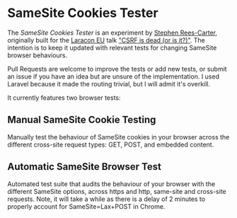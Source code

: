 # SameSite Cookies Tester

The _SameSite Cookies Tester_ is an experiment by [Stephen Rees-Carter](https://stephenreescarter.net/), originally
built for the [Laracon EU](https://laracon.eu/online) talk ["CSRF is dead (or is it?)"](https://src.id.au/csrf).
The intention is to keep it updated with relevant tests for changing SameSite browser behaviours.

Pull Requests are welcome to improve the tests or add new tests, or submit an issue if you have an idea 
but are unsure of the implementation. I used Laravel because it made the routing trivial, but I will admit it's overkill.

It currently features two browser tests:

## Manual SameSite Cookie Testing

Manually test the behaviour of SameSite cookies in your browser across the different cross-site request types: GET, POST, and embedded content.

## Automatic SameSite Browser Test
Automated test suite that audits the behaviour of your browser with the different SameSite options, across https and http, same-site and cross-site requests. Note, it will take a while as there is a delay of 2 minutes to properly account for SameSite=Lax+POST in Chrome.

